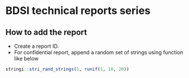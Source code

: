 
# BDSI technical reports series

## How to add the report 

- Create a report ID.
- For confidential report, append a random set of strings using function like below

```r
stringi::stri_rand_strings(1, runif(1, 10, 20)) 
```


